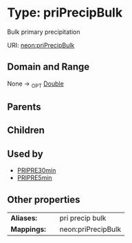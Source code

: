 
# Type: priPrecipBulk


Bulk primary precipitation

URI: [neon:priPrecipBulk](https://data.neonscience.org/priPrecipBulk)


## Domain and Range

None ->  <sub>OPT</sub> [Double](types/Double.md)

## Parents


## Children


## Used by

 * [PRIPRE30min](PRIPRE30min.md)
 * [PRIPRE5min](PRIPRE5min.md)

## Other properties

|  |  |  |
| --- | --- | --- |
| **Aliases:** | | pri precip bulk |
| **Mappings:** | | neon:priPrecipBulk |


